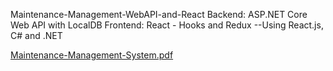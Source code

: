 Maintenance-Management-WebAPI-and-React
Backend: ASP.NET Core Web API with LocalDB    Frontend: React - Hooks and Redux   --Using React.js, C# and .NET


[Maintenance-Management-System.pdf](https://github.com/mervebalcii/Maintenance-Management-WebAPI-and-React/files/12562304/Maintenance-Management-System.pdf)
